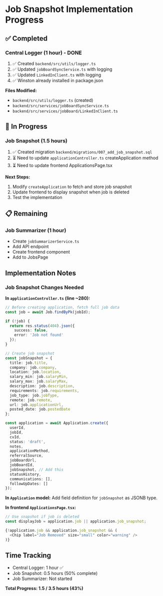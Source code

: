 # Job Snapshot Implementation Progress

## ✅ Completed

### Central Logger (1 hour) - DONE
1. ✅ Created `backend/src/utils/logger.ts`
2. ✅ Updated `jobBoardSyncService.ts` with logging
3. ✅ Updated `LinkedInClient.ts` with logging
4. ✅ Winston already installed in package.json

**Files Modified:**
- `backend/src/utils/logger.ts` (created)
- `backend/src/services/jobBoardSyncService.ts`
- `backend/src/services/jobBoard/LinkedInClient.ts`

## 🚧 In Progress

### Job Snapshot (1.5 hours)
1. ✅ Created migration `backend/migrations/007_add_job_snapshot.sql`
2. ⏳ Need to update `applicationController.ts` createApplication method
3. ⏳ Need to update frontend ApplicationsPage.tsx

**Next Steps:**
1. Modify `createApplication` to fetch and store job snapshot
2. Update frontend to display snapshot when job is deleted
3. Test the implementation

## 📋 Remaining

### Job Summarizer (1 hour)
- Create `jobSummarizerService.ts`
- Add API endpoint
- Create frontend component
- Add to JobsPage

## Implementation Notes

### Job Snapshot Changes Needed

**In `applicationController.ts` (line ~280):**
```typescript
// Before creating application, fetch full job data
const job = await Job.findByPk(jobId);

if (!job) {
  return res.status(404).json({
    success: false,
    error: 'Job not found'
  });
}

// Create job snapshot
const jobSnapshot = {
  title: job.title,
  company: job.company,
  location: job.location,
  salary_min: job.salaryMin,
  salary_max: job.salaryMax,
  description: job.description,
  requirements: job.requirements,
  job_type: job.jobType,
  remote: job.remote,
  url: job.applicationUrl,
  posted_date: job.postedDate
};

const application = await Application.create({
  userId,
  jobId,
  cvId,
  status: 'draft',
  notes,
  applicationMethod,
  referralSource,
  jobBoardUrl,
  jobBoardId,
  jobSnapshot, // Add this
  statusHistory,
  communications: [],
  followUpDates: []
});
```

**In `Application` model:**
Add field definition for `jobSnapshot` as JSONB type.

**In frontend `ApplicationsPage.tsx`:**
```typescript
// Use snapshot if job is deleted
const displayJob = application.job || application.job_snapshot;

{!application.job && application.job_snapshot && (
  <Chip label="Job Removed" size="small" color="warning" />
)}
```

## Time Tracking

- Central Logger: 1 hour ✅
- Job Snapshot: 0.5 hours (50% complete)
- Job Summarizer: Not started

**Total Progress: 1.5 / 3.5 hours (43%)**

